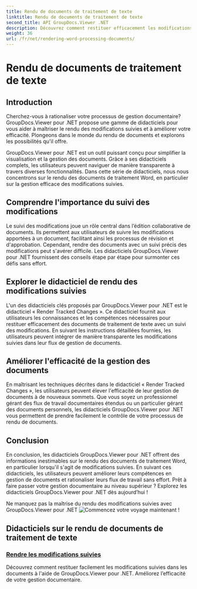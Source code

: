 ```yaml
---
title: Rendu de documents de traitement de texte
linktitle: Rendu de documents de traitement de texte
second_title: API GroupDocs.Viewer .NET
description: Découvrez comment restituer efficacement les modifications suivies dans les documents de traitement de texte à l'aide de GroupDocs.Viewer pour .NET. Élevez vos compétences en gestion de documents.
weight: 36
url: /fr/net/rendering-word-processing-documents/
---
```


# Rendu de documents de traitement de texte


## Introduction

Cherchez-vous à rationaliser votre processus de gestion documentaire? GroupDocs.Viewer pour .NET propose une gamme de didacticiels pour vous aider à maîtriser le rendu des modifications suivies et à améliorer votre efficacité. Plongeons dans le monde du rendu de documents et explorons les possibilités qu'il offre.

GroupDocs.Viewer pour .NET est un outil puissant conçu pour simplifier la visualisation et la gestion des documents. Grâce à ses didacticiels complets, les utilisateurs peuvent naviguer de manière transparente à travers diverses fonctionnalités. Dans cette série de didacticiels, nous nous concentrons sur le rendu des documents de traitement Word, en particulier sur la gestion efficace des modifications suivies.

## Comprendre l'importance du suivi des modifications

Le suivi des modifications joue un rôle central dans l’édition collaborative de documents. Ils permettent aux utilisateurs de suivre les modifications apportées à un document, facilitant ainsi les processus de révision et d'approbation. Cependant, rendre des documents avec un suivi précis des modifications peut s'avérer difficile. Les didacticiels GroupDocs.Viewer pour .NET fournissent des conseils étape par étape pour surmonter ces défis sans effort.

## Explorer le didacticiel de rendu des modifications suivies

L'un des didacticiels clés proposés par GroupDocs.Viewer pour .NET est le didacticiel « Render Tracked Changes ». Ce didacticiel fournit aux utilisateurs les connaissances et les compétences nécessaires pour restituer efficacement des documents de traitement de texte avec un suivi des modifications. En suivant les instructions détaillées fournies, les utilisateurs peuvent intégrer de manière transparente les modifications suivies dans leur flux de gestion de documents.

## Améliorer l'efficacité de la gestion des documents

En maîtrisant les techniques décrites dans le didacticiel « Render Tracked Changes », les utilisateurs peuvent élever l'efficacité de leur gestion de documents à de nouveaux sommets. Que vous soyez un professionnel gérant des flux de travail documentaires étendus ou un particulier gérant des documents personnels, les didacticiels GroupDocs.Viewer pour .NET vous permettent de prendre facilement le contrôle de votre processus de rendu de documents.

## Conclusion

En conclusion, les didacticiels GroupDocs.Viewer pour .NET offrent des informations inestimables sur le rendu des documents de traitement Word, en particulier lorsqu'il s'agit de modifications suivies. En suivant ces didacticiels, les utilisateurs peuvent améliorer leurs compétences en gestion de documents et rationaliser leurs flux de travail sans effort. Prêt à faire passer votre gestion documentaire au niveau supérieur ? Explorez les didacticiels GroupDocs.Viewer pour .NET dès aujourd’hui !

 Ne manquez pas la maîtrise du rendu des modifications suivies avec GroupDocs.Viewer pour .NET ![Commencez votre voyage maintenant !](./render-tracked-changes/)
## Didacticiels sur le rendu de documents de traitement de texte
### [Rendre les modifications suivies](./render-tracked-changes/)
Découvrez comment restituer facilement les modifications suivies dans les documents à l'aide de GroupDocs.Viewer pour .NET. Améliorez l’efficacité de votre gestion documentaire.